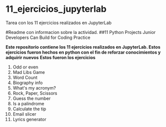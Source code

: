 # 11_ejercicios_jupyterlab
Tarea con los 11 ejercicios realizados en JupyterLab

#Readme con informacion sobre la actividad.
##11 Python Projects Junior Developers Can Build for Coding Practice

**Este repositorio contiene los 11 ejercicios realizados en JupyterLab. Estos ejercicios fueron hechos en python con el fin de reforzar conocimientos y adquirir nuevos**
**Estos fueron los ejercicios**
1. Odd or even
2. Mad Libs Game
3. Word Count
4. Biography info
5. What's my acronym?
6. Rock, Paper, Scissors
7. Guess the number
8. Is a palindrome
9. Calculate the tip
10. Email slicer
11. Lyrics generator
